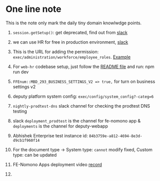 # One line note

This is the note only mark the daily tiny domain knowlwdge points.

1. `session.getSetup()`: get deprecated, find out from [slack](https://deputy.slack.com/archives/C02B9AVT23U/p1754454549313519)

2. we can use HR for free in production environment, [slack](https://deputy.slack.com/archives/C075FG0CNKF/p1753760811264079)

3. This is the URL for adding the permission: `exec/administration/workforce/employee_roles`. [Example](https://dwu.au.deputy.com/#/exec/administration/workforce/employee_roles) 

4. For `web-hr` codebase setup, just follow the [README file](https://github.com/DeputyApp/web-hr/blob/main/README.md) and run: npm run dev

5. `FFEnum::MBD_293_BUSINESS_SETTINGS_V2 => true,` for turn on business settings v2

6. deputy platform system config: `exec/config/system_config?-categ=6`

7. `nightly-prodtest-dns` slack channel for checking the prodtest DNS testing

8. slack `deployment_prodtest` is the channel for fe-nomono app & `deployments` is the channel for deputy-webapp

9. Abhishek Enterprise test instance id: `84b3759e-a812-4694-8e3d-d9cb1f960f14`

10. For the document type -> System type: `cannot` modify fixed, Custom type: can be updated

11. FE-Nomono Apps deployment video [record](https://drive.google.com/file/d/10IBPwmHeUoE-FKN6ylNYytIjnvFlt0ou/view)

12.
